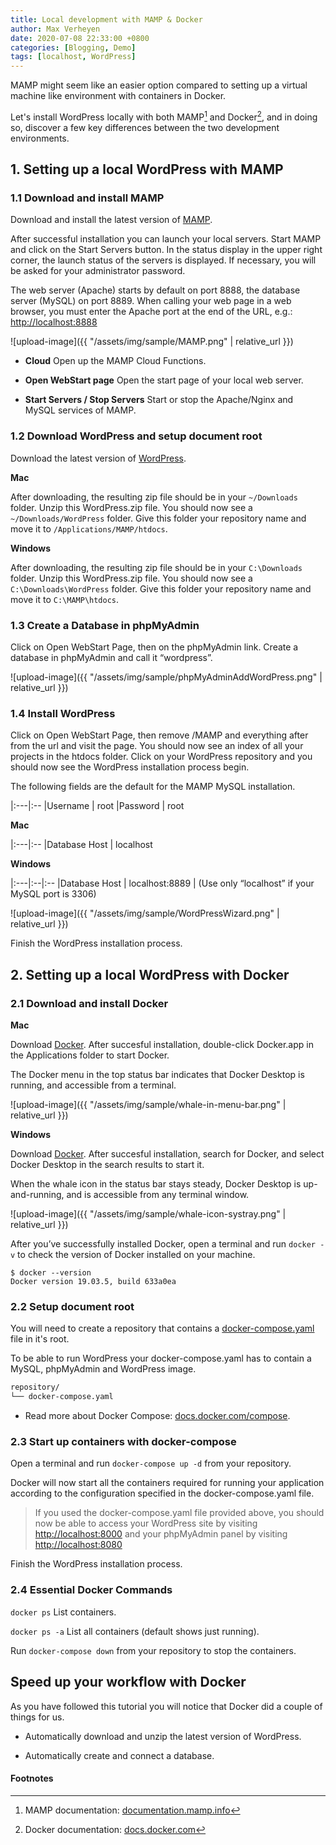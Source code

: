 ```yaml
---
title: Local development with MAMP & Docker
author: Max Verheyen
date: 2020-07-08 22:33:00 +0800
categories: [Blogging, Demo]
tags: [localhost, WordPress]
---
```


MAMP might seem like an easier option compared to setting up a virtual machine like environment with containers in Docker.

Let's install WordPress locally with both MAMP[^footnote] and Docker[^footnote-2], and in doing so, discover a few key differences between the two development environments.

## 1. Setting up a local WordPress with MAMP

### 1.1 Download and install MAMP

Download and install the latest version of [MAMP](https://www.mamp.info/en/).

After successful installation you can launch your local servers. Start MAMP and click on the Start Servers button. In the status display in the upper right corner, the launch status of the servers is displayed. If necessary, you will be asked for your administrator password.

The web server (Apache) starts by default on port 8888, the database server (MySQL) on port 8889. When calling your web page in a web browser, you must enter the Apache port at the end of the URL, e.g.: [http://localhost:8888](http://localhost:8888)

![upload-image]({{ "/assets/img/sample/MAMP.png" | relative_url }})

* **Cloud**
Open up the MAMP Cloud Functions.

* **Open WebStart page**
Open the start page of your local web server.

* **Start Servers / Stop Servers**
Start or stop the Apache/Nginx and MySQL services of MAMP.

### 1.2 Download WordPress and setup document root

Download the latest version of [WordPress](https://wordPress.org/download/).

**Mac**

After downloading, the resulting zip file should be in your `~/Downloads` folder. Unzip this WordPress.zip file. You should now see a `~/Downloads/WordPress` folder. Give this folder your repository name and move it to `/Applications/MAMP/htdocs`.

**Windows**

After downloading, the resulting zip file should be in your `C:\Downloads` folder. Unzip this WordPress.zip file. You should now see a `C:\Downloads\WordPress` folder. Give this folder your repository name and move it to `C:\MAMP\htdocs`.

### 1.3 Create a Database in phpMyAdmin

Click on Open WebStart Page, then on the phpMyAdmin link. Create a database in phpMyAdmin and call it “wordpress”.

![upload-image]({{ "/assets/img/sample/phpMyAdminAddWordPress.png" | relative_url }})

### 1.4 Install WordPress

Click on Open WebStart Page, then remove /MAMP and everything after from the url and visit the page. You should now see an index of all your projects in the htdocs folder. Click on your WordPress repository and you should now see the WordPress installation process begin.

The following fields are the default for the MAMP MySQL installation.

|:---|:--
|Username | root
|Password | root

**Mac**

|:---|:--
|Database Host | localhost

**Windows** 

|:---|:--|:--
|Database Host | localhost:8889 | (Use only “localhost” if your MySQL port is 3306)

![upload-image]({{ "/assets/img/sample/WordPressWizard.png" | relative_url }})

Finish the WordPress installation process.

## 2. Setting up a local WordPress with Docker

### 2.1 Download and install Docker

**Mac**

Download [Docker](https://hub.docker.com/editions/community/docker-ce-desktop-mac/). After succesful installation, double-click Docker.app in the Applications folder to start Docker.

The Docker menu in the top status bar indicates that Docker Desktop is running, and accessible from a terminal.

![upload-image]({{ "/assets/img/sample/whale-in-menu-bar.png" | relative_url }})

**Windows**

Download [Docker](https://hub.docker.com/editions/community/docker-ce-desktop-windows/). After succesful installation, search for Docker, and select Docker Desktop in the search results to start it.

When the whale icon in the status bar stays steady, Docker Desktop is up-and-running, and is accessible from any terminal window.

![upload-image]({{ "/assets/img/sample/whale-icon-systray.png" | relative_url }})

After you’ve successfully installed Docker, open a terminal and run `docker -v` to check the version of Docker installed on your machine.

```terminal
$ docker --version
Docker version 19.03.5, build 633a0ea
```
### 2.2 Setup document root

You will need to create a repository that contains a [docker-compose.yaml](https://gist.github.com/bradtraversy/faa8de544c62eef3f31de406982f1d42) file in it's root.

To be able to run WordPress your docker-compose.yaml has to contain a MySQL, phpMyAdmin and WordPress image.

```sh
repository/
└── docker-compose.yaml
```

- Read more about Docker Compose: [docs.docker.com/compose](https://docs.docker.com/compose/).

### 2.3 Start up containers with docker-compose

Open a terminal and run `docker-compose up -d` from your repository.

Docker will now start all the containers required for running your application according to the configuration specified in the docker-compose.yaml file.

> If you used the docker-compose.yaml file provided above, you should now be able to access your WordPress site by visiting [http://localhost:8000](http://localhost:8000) and your phpMyAdmin panel by visiting [http://localhost:8080](http://localhost:8080)

Finish the WordPress installation process.

### 2.4 Essential Docker Commands

`docker ps` List containers.

`docker ps -a` List all containers (default shows just running).

Run `docker-compose down` from your repository to stop the containers.

## Speed up your workflow with Docker

As you have followed this tutorial you will notice that Docker did a couple of things for us.

* Automatically download and unzip the latest version of WordPress.

* Automatically create and connect a database.

#### Footnotes

[^footnote]: MAMP documentation: [documentation.mamp.info](https://documentation.mamp.info/)

[^footnote-2]: Docker documentation: [docs.docker.com](https://docs.docker.com/)